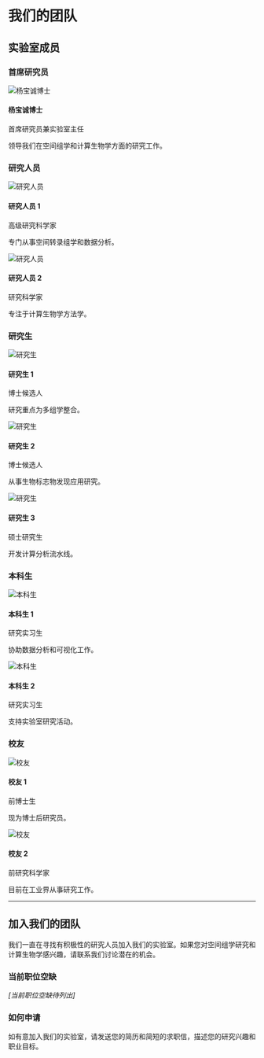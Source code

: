 # 我们的团队

## 实验室成员

### 首席研究员

<div class="team-member-grid">
  <div class="team-member">
    <div class="member-photo">
      <img src="/images/team/joe-yeong.svg" alt="杨宝诚博士" />
    </div>
    <div class="member-info">
      <h4>杨宝诚博士</h4>
      <p class="member-title">首席研究员兼实验室主任</p>
      <p class="member-description">领导我们在空间组学和计算生物学方面的研究工作。</p>
    </div>
  </div>
</div>

### 研究人员

<div class="team-member-grid">
  <div class="team-member">
    <div class="member-photo">
      <img src="/images/team/placeholder.svg" alt="研究人员" />
    </div>
    <div class="member-info">
      <h4>研究人员 1</h4>
      <p class="member-title">高级研究科学家</p>
      <p class="member-description">专门从事空间转录组学和数据分析。</p>
    </div>
  </div>
  <div class="team-member">
    <div class="member-photo">
      <img src="/images/team/placeholder.svg" alt="研究人员" />
    </div>
    <div class="member-info">
      <h4>研究人员 2</h4>
      <p class="member-title">研究科学家</p>
      <p class="member-description">专注于计算生物学方法学。</p>
    </div>
  </div>
</div>

### 研究生

<div class="team-member-grid">
  <div class="team-member">
    <div class="member-photo">
      <img src="/images/team/placeholder.svg" alt="研究生" />
    </div>
    <div class="member-info">
      <h4>研究生 1</h4>
      <p class="member-title">博士候选人</p>
      <p class="member-description">研究重点为多组学整合。</p>
    </div>
  </div>
  <div class="team-member">
    <div class="member-photo">
      <img src="/images/team/placeholder.svg" alt="研究生" />
    </div>
    <div class="member-info">
      <h4>研究生 2</h4>
      <p class="member-title">博士候选人</p>
      <p class="member-description">从事生物标志物发现应用研究。</p>
    </div>
  </div>
  <div class="team-member">
    <div class="member-photo">
      <img src="/images/team/placeholder.svg" alt="研究生" />
    </div>
    <div class="member-info">
      <h4>研究生 3</h4>
      <p class="member-title">硕士研究生</p>
      <p class="member-description">开发计算分析流水线。</p>
    </div>
  </div>
</div>

### 本科生

<div class="team-member-grid">
  <div class="team-member">
    <div class="member-photo">
      <img src="/images/team/placeholder.svg" alt="本科生" />
    </div>
    <div class="member-info">
      <h4>本科生 1</h4>
      <p class="member-title">研究实习生</p>
      <p class="member-description">协助数据分析和可视化工作。</p>
    </div>
  </div>
  <div class="team-member">
    <div class="member-photo">
      <img src="/images/team/placeholder.svg" alt="本科生" />
    </div>
    <div class="member-info">
      <h4>本科生 2</h4>
      <p class="member-title">研究实习生</p>
      <p class="member-description">支持实验室研究活动。</p>
    </div>
  </div>
</div>

### 校友

<div class="team-member-grid">
  <div class="team-member">
    <div class="member-photo">
      <img src="/images/team/placeholder.svg" alt="校友" />
    </div>
    <div class="member-info">
      <h4>校友 1</h4>
      <p class="member-title">前博士生</p>
      <p class="member-description">现为博士后研究员。</p>
    </div>
  </div>
  <div class="team-member">
    <div class="member-photo">
      <img src="/images/team/placeholder.svg" alt="校友" />
    </div>
    <div class="member-info">
      <h4>校友 2</h4>
      <p class="member-title">前研究科学家</p>
      <p class="member-description">目前在工业界从事研究工作。</p>
    </div>
  </div>
</div>

---

## 加入我们的团队

我们一直在寻找有积极性的研究人员加入我们的实验室。如果您对空间组学研究和计算生物学感兴趣，请联系我们讨论潜在的机会。

### 当前职位空缺

*[当前职位空缺待列出]*

### 如何申请

如有意加入我们的实验室，请发送您的简历和简短的求职信，描述您的研究兴趣和职业目标。
